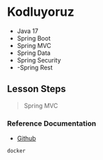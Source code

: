 # Kodluyoruz
- Java 17
- Spring Boot
- Spring MVC
- Spring Data
- Spring Security
- -Spring Rest

## Lesson Steps
> Spring MVC

### Reference Documentation

* [Github](https://github.com/muhammetcakir74/KodluyoruzSpringBoot)

```sh
docker
```
